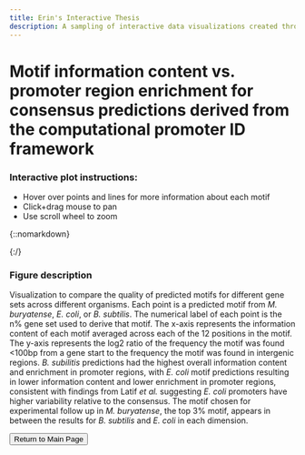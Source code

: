 ```yaml
---
title: Erin's Interactive Thesis
description: A sampling of interactive data visualizations created throughout my PhD research.
---
```


# Motif information content vs. promoter region enrichment for consensus predictions derived from the computational promoter ID framework

### Interactive plot instructions:
* Hover over points and lines for more information about each motif
* Click+drag mouse to pan
* Use scroll wheel to zoom

{::nomarkdown}
<!DOCTYPE html>
<html>
<head>
  <style>
    .error {
        color: red;
    }
  </style>
  <script type="text/javascript" src="https://cdn.jsdelivr.net/npm//vega@5"></script>
  <script type="text/javascript" src="https://cdn.jsdelivr.net/npm//vega-lite@4.17.0"></script>
  <script type="text/javascript" src="https://cdn.jsdelivr.net/npm//vega-embed@6"></script>
</head>
<body>
  <div id="vis" style="position:relative; left:-10%;"></div>
  <script>
    (function(vegaEmbed) {
      var spec = {"config": {"view": {"continuousWidth": 400, "continuousHeight": 300}, "axis": {"grid": false, "labelFontSize": 14, "titleFontSize": 18}}, "layer": [{"mark": {"type": "circle", "opacity": 0.5, "size": 500}, "encoding": {"color": {"type": "nominal", "field": "org", "scale": {"scheme": "Set2"}, "title": "Organism"}, "tooltip": [{"type": "ordinal", "field": "nperc"}, {"type": "quantitative", "field": "enrich_ratio"}, {"type": "quantitative", "field": "motif_ave_ic"}, {"type": "nominal", "field": "m1"}, {"type": "nominal", "field": "m2"}], "x": {"type": "quantitative", "field": "motif_ave_ic", "title": "Motif Average Positional Information Content"}, "y": {"type": "quantitative", "field": "enrich_ratio", "title": "Promoter Enrichment Ratio"}}}, {"mark": {"type": "text", "align": "center", "baseline": "middle", "color": "black", "size": 14}, "encoding": {"text": {"type": "nominal", "field": "nperc"}, "tooltip": [{"type": "ordinal", "field": "nperc"}, {"type": "quantitative", "field": "enrich_ratio"}, {"type": "quantitative", "field": "motif_ave_ic"}, {"type": "nominal", "field": "m1"}, {"type": "nominal", "field": "m2"}], "x": {"type": "quantitative", "field": "motif_ave_ic"}, "y": {"type": "quantitative", "field": "enrich_ratio"}}, "height": 250, "selection": {"selector006": {"type": "interval", "bind": "scales", "encodings": ["x", "y"]}}, "width": 500}], "data": {"name": "data-bd7a341d91801d4854724d8ebddb867c"}, "$schema": "https://vega.github.io/schema/vega-lite/v4.0.2.json", "datasets": {"data-bd7a341d91801d4854724d8ebddb867c": [{"nperc": 1, "enrich_ratio": -0.19684135767056424, "motif_ave_ic": 0.7065553657616764, "m1": "AGCTTT", "m2": "GCAGCA", "org": "M. buryatense"}, {"nperc": 2, "enrich_ratio": 2.0466126791937134, "motif_ave_ic": 0.7445147996719239, "m1": "TTGATA", "m2": "TATAAT", "org": "M. buryatense"}, {"nperc": 3, "enrich_ratio": 2.007411229055583, "motif_ave_ic": 0.7733000295367951, "m1": "TTGACA", "m2": "TATAAT", "org": "M. buryatense"}, {"nperc": 4, "enrich_ratio": null, "motif_ave_ic": 0.3991651501452376, "m1": "TTGTTT", "m2": "TAAAAA", "org": "M. buryatense"}, {"nperc": 5, "enrich_ratio": 2.1174900600096045, "motif_ave_ic": 0.7065233924921394, "m1": "TTGACA", "m2": "TATAAT", "org": "M. buryatense"}, {"nperc": 6, "enrich_ratio": 1.9937236343850875, "motif_ave_ic": 0.573164119727333, "m1": "TTGTCA", "m2": "TAATAT", "org": "M. buryatense"}, {"nperc": 10, "enrich_ratio": 1.0295890869420934, "motif_ave_ic": 0.6190647591640334, "m1": "CTTGAT", "m2": "TGATAA", "org": "M. buryatense"}, {"nperc": 20, "enrich_ratio": 1.993239806185073, "motif_ave_ic": 0.49714786749753914, "m1": "GCTTAA", "m2": "GGTATA", "org": "M. buryatense"}, {"nperc": 1, "enrich_ratio": null, "motif_ave_ic": 0.6104727532411306, "m1": "GCTAAC", "m2": "TGAAGG", "org": "E. coli"}, {"nperc": 2, "enrich_ratio": null, "motif_ave_ic": 0.5130301143453476, "m1": "GTTTTT", "m2": "GGCGCA", "org": "E. coli"}, {"nperc": 3, "enrich_ratio": 1.0277512714651915, "motif_ave_ic": 0.6547198869332699, "m1": "ACCTCA", "m2": "TGTGGA", "org": "E. coli"}, {"nperc": 4, "enrich_ratio": null, "motif_ave_ic": 0.7011071144041697, "m1": "TATCCA", "m2": "TGAACG", "org": "E. coli"}, {"nperc": 5, "enrich_ratio": 1.8339908059562249, "motif_ave_ic": 0.4949958976243365, "m1": "TCTTCT", "m2": "CAGGAG", "org": "E. coli"}, {"nperc": 6, "enrich_ratio": null, "motif_ave_ic": 0.5406027164220665, "m1": "CTTACA", "m2": "CATGAA", "org": "E. coli"}, {"nperc": 7, "enrich_ratio": null, "motif_ave_ic": 0.46935218479816304, "m1": "CTTACA", "m2": "GATAAT", "org": "E. coli"}, {"nperc": 8, "enrich_ratio": 0.7560346225315969, "motif_ave_ic": 0.59486357337625, "m1": "TGCCAT", "m2": "TATAAT", "org": "E. coli"}, {"nperc": 9, "enrich_ratio": 1.1894422557612323, "motif_ave_ic": 0.5171640515654675, "m1": "TGCCAA", "m2": "TATAAT", "org": "E. coli"}, {"nperc": 10, "enrich_ratio": null, "motif_ave_ic": 0.33010212699118574, "m1": "TGCCAA", "m2": "TAGAAT", "org": "E. coli"}, {"nperc": 3, "enrich_ratio": 2.700579720712215, "motif_ave_ic": 0.8704647658213913, "m1": "TTGACA", "m2": "TATAAT", "org": "B. subtilis"}, {"nperc": 4, "enrich_ratio": null, "motif_ave_ic": 0.8829778133803402, "m1": "TTGACA", "m2": "TATAAT", "org": "B. subtilis"}, {"nperc": 5, "enrich_ratio": 2.7692325398563713, "motif_ave_ic": 0.9102310690178204, "m1": "TTGACA", "m2": "TATAAT", "org": "B. subtilis"}, {"nperc": 6, "enrich_ratio": null, "motif_ave_ic": 0.8965937998107641, "m1": "TTGACA", "m2": "TATAAT", "org": "B. subtilis"}, {"nperc": 7, "enrich_ratio": null, "motif_ave_ic": 0.9177395105231155, "m1": "TTGACA", "m2": "TATAAT", "org": "B. subtilis"}, {"nperc": 8, "enrich_ratio": 2.6002417375212494, "motif_ave_ic": 0.9287377715786977, "m1": "TTGACA", "m2": "TATAAT", "org": "B. subtilis"}, {"nperc": 9, "enrich_ratio": 2.651205566824997, "motif_ave_ic": 0.9205544998740246, "m1": "TTGACA", "m2": "TATAAT", "org": "B. subtilis"}, {"nperc": 10, "enrich_ratio": 2.627891117888205, "motif_ave_ic": 0.9427480127562579, "m1": "TTGACA", "m2": "TATAAT", "org": "B. subtilis"}]}};
      var embedOpt = {"mode": "vega-lite"};

      function showError(el, error){
          el.innerHTML = ('<div class="error" style="color:red;">'
                          + '<p>JavaScript Error: ' + error.message + '</p>'
                          + "<p>This usually means there's a typo in your chart specification. "
                          + "See the javascript console for the full traceback.</p>"
                          + '</div>');
          throw error;
      }
      const el = document.getElementById('vis');
      vegaEmbed("#vis", spec, embedOpt)
        .catch(error => showError(el, error));
    })(vegaEmbed);

  </script>
</body>
</html>
{:/}

### Figure description
Visualization to compare the quality of predicted motifs for different gene sets across different organisms. Each point is a predicted motif from _M. buryatense_, _E. coli_, or _B. subtilis_. The numerical label of each point is the n% gene set used to derive that motif. The x-axis represents the information content of each motif averaged across each of the 12 positions in the motif. The y-axis represents the log2 ratio of the frequency the motif was found <100bp from a gene start to the frequency the motif was found in intergenic regions. _B. subilitis_ predictions had the highest overall information content and enrichment in promoter regions, with _E. coli_ motif predictions resulting in lower information content and lower enrichment in promoter regions, consistent with findings from Latif _et al._ suggesting _E. coli_ promoters have higher variability relative to the consensus. The motif chosen for experimental follow up in _M. buryatense_, the top 3% motif, appears in between the results for _B. subtilis_ and _E. coli_ in each dimension.

<button onclick="location.href='https://erinhwilson.github.io/interactive-thesis'" 
        type="button">Return to Main Page
</button>
